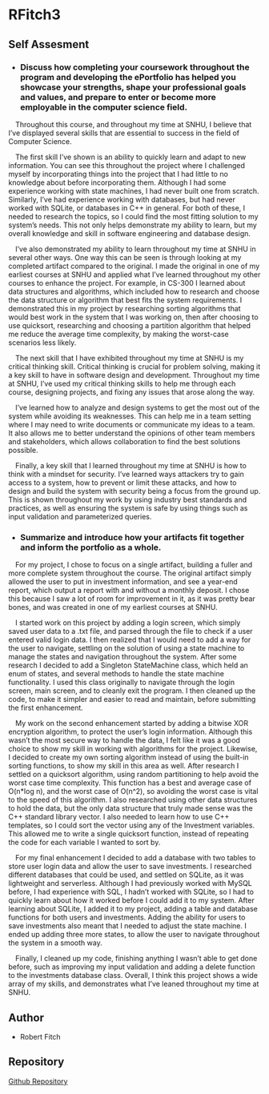 # RFitch3

## Self Assesment

- ### Discuss how completing your coursework throughout the program and developing the ePortfolio has helped you showcase your strengths, shape your professional goals and values, and prepare to enter or become more employable in the computer science field.

&emsp;Throughout this course, and throughout my time at SNHU, I believe that I’ve displayed several skills that are essential to success in the field of Computer Science.

&emsp;The first skill I’ve shown is an ability to quickly learn and adapt to new information. You can see this throughout the project where I challenged myself by incorporating things into the project that I had little to no knowledge about before incorporating them. Although I had some experience working with state machines, I had never built one from scratch. Similarly, I’ve had experience working with databases, but had never worked with SQLite, or databases in C++ in general. For both of these, I needed to research the topics, so I could find the most fitting solution to my system’s needs. This not only helps demonstrate my ability to learn, but my overall knowledge and skill in software engineering and database design.

&emsp;I’ve also demonstrated my ability to learn throughout my time at SNHU in several other ways. One way this can be seen is through looking at my completed artifact compared to the original. I made the original in one of my earliest courses at SNHU and applied what I’ve learned throughout my other courses to enhance the project. For example, in CS-300 I learned about data structures and algorithms, which included how to research and choose the data structure or algorithm that best fits the system requirements. I demonstrated this in my project by researching sorting algorithms that would best work in the system that I was working on, then after choosing to use quicksort, researching and choosing a partition algorithm that helped me reduce the average time complexity, by making the worst-case scenarios less likely.

&emsp;The next skill that I have exhibited throughout my time at SNHU is my critical thinking skill. Critical thinking is crucial for problem solving, making it a key skill to have in software design and development. Throughout my time at SNHU, I’ve used my critical thinking skills to help me through each course, designing projects, and fixing any issues that arose along the way.

&emsp;I’ve learned how to analyze and design systems to get the most out of the system while avoiding its weaknesses. This can help me in a team setting where I may need to write documents or communicate my ideas to a team. It also allows me to better understand the opinions of other team members and stakeholders, which allows collaboration to find the best solutions possible.

&emsp;Finally, a key skill that I learned throughout my time at SNHU is how to think with a mindset for security. I’ve learned ways attackers try to gain access to a system, how to prevent or limit these attacks, and how to design and build the system with security being a focus from the ground up.  This is shown throughout my work by using industry best standards and practices, as well as ensuring the system is safe by using things such as input validation and parameterized queries.

- ### Summarize and introduce how your artifacts fit together and inform the portfolio as a whole.

&emsp;For my project, I chose to focus on a single artifact, building a fuller and more complete system throughout the course. The original artifact simply allowed the user to put in investment information, and see a year-end report, which output a report with and without a monthly deposit. I chose this because I saw a lot of room for improvement in it, as it was pretty bear bones, and was created in one of my earliest courses at SNHU.

&emsp;I started work on this project by adding a login screen, which simply saved user data to a .txt file, and parsed through the file to check if a user entered valid login data. I then realized that I would need to add a way for the user to navigate, settling on the solution of using a state machine to manage the states and navigation throughout the system. After some research I decided to add a Singleton StateMachine class, which held an enum of states, and several methods to handle the state machine functionality. I used this class originally to navigate through the login screen, main screen, and to cleanly exit the program. I then cleaned up the code, to make it simpler and easier to read and maintain, before submitting the first enhancement.

&emsp;My work on the second enhancement started by adding a bitwise XOR encryption algorithm, to protect the user’s login information. Although this wasn’t the most secure way to handle the data, I felt like it was a good choice to show my skill in working with algorithms for the project. Likewise, I decided to create my own sorting algorithm instead of using the built-in sorting functions, to show my skill in this area as well. After research I settled on a quicksort algorithm, using random partitioning to help avoid the worst case time complexity. This function has a best and average case of O(n*log n), and the worst case of O(n^2), so avoiding the worst case is vital to the speed of this algorithm. I also researched using other data structures to hold the data, but the only data structure that truly made sense was the C++ standard library vector. I also needed to learn how to use C++ templates, so I could sort the vector using any of the Investment variables. This allowed me to write a single quicksort function, instead of repeating the code for each variable I wanted to sort by.

&emsp;For my final enhancement I decided to add a database with two tables to store user login data and allow the user to save investments. I researched different databases that could be used, and settled on SQLite, as it was lightweight and serverless. Although I had previously worked with MySQL before, I had experience with SQL, I hadn’t worked with SQLite, so I had to quickly learn about how it worked before I could add it to my system. After learning about SQLite, I added it to my project, adding a table and database functions for both users and investments. Adding the ability for users to save investments also meant that I needed to adjust the state machine. I ended up adding three more states, to allow the user to navigate throughout the system in a smooth way.

&emsp;Finally, I cleaned up my code, finishing anything I wasn’t able to get done before, such as improving my input validation and adding a delete function to the investments database class. Overall, I think this project shows a wide array of my skills, and demonstrates what I’ve leaned throughout my time at SNHU. 


## Author
- Robert Fitch

## Repository
[Github Repository](https://github.com/RFitch3/RFitch3.github.io)
